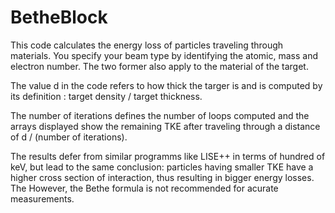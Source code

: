 # BetheBlock
This code calculates the energy loss of particles traveling through materials. You specify your beam type by identifying the atomic, mass and electron number. The two former also apply to the material of the target.

The value d in the code refers to how thick the targer is and is computed by its definition : target density / target thickness.

The number of iterations defines the number of loops computed and the arrays displayed show the remaining TKE after traveling through a distance of d / (number of iterations).

The results defer from similar programms like LISE++ in terms of hundred of keV, but lead to the same conclusion: particles having smaller TKE have a higher cross section of interaction, thus resulting in bigger energy losses. The However, the Bethe formula is not recommended for acurate measurements.
